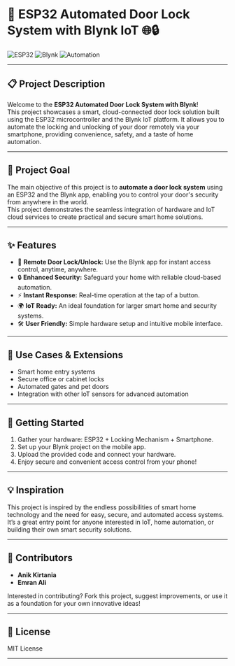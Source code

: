 # 🚀 ESP32 Automated Door Lock System with Blynk IoT 🌐🔒

![ESP32](https://img.shields.io/badge/board-ESP32-blue) ![Blynk](https://img.shields.io/badge/platform-Blynk-green) ![Automation](https://img.shields.io/badge/application-Automated%20Door%20Lock-orange)

---

## 📋 Project Description

Welcome to the **ESP32 Automated Door Lock System with Blynk**!  
This project showcases a smart, cloud-connected door lock solution built using the ESP32 microcontroller and the Blynk IoT platform. It allows you to automate the locking and unlocking of your door remotely via your smartphone, providing convenience, safety, and a taste of home automation.

---

## 🎯 Project Goal

The main objective of this project is to **automate a door lock system** using an ESP32 and the Blynk app, enabling you to control your door's security from anywhere in the world.  
This project demonstrates the seamless integration of hardware and IoT cloud services to create practical and secure smart home solutions.

---

## ✨ Features

- 📱 **Remote Door Lock/Unlock:** Use the Blynk app for instant access control, anytime, anywhere.
- 🔒 **Enhanced Security:** Safeguard your home with reliable cloud-based automation.
- ⚡ **Instant Response:** Real-time operation at the tap of a button.
- 🌍 **IoT Ready:** An ideal foundation for larger smart home and security systems.
- 🛠️ **User Friendly:** Simple hardware setup and intuitive mobile interface.

---

## 🧩 Use Cases & Extensions

- Smart home entry systems
- Secure office or cabinet locks
- Automated gates and pet doors
- Integration with other IoT sensors for advanced automation

---

## 🌱 Getting Started

1. Gather your hardware: ESP32 + Locking Mechanism + Smartphone.
2. Set up your Blynk project on the mobile app.
3. Upload the provided code and connect your hardware.
4. Enjoy secure and convenient access control from your phone!

---

## 💡 Inspiration

This project is inspired by the endless possibilities of smart home technology and the need for easy, secure, and automated access systems. It’s a great entry point for anyone interested in IoT, home automation, or building their own smart security solutions.

---

## 🤝 Contributors

- **Anik Kirtania** 
- **Emran Ali**

Interested in contributing? Fork this project, suggest improvements, or use it as a foundation for your own innovative ideas!

---

## 🚦 License

MIT License

---
